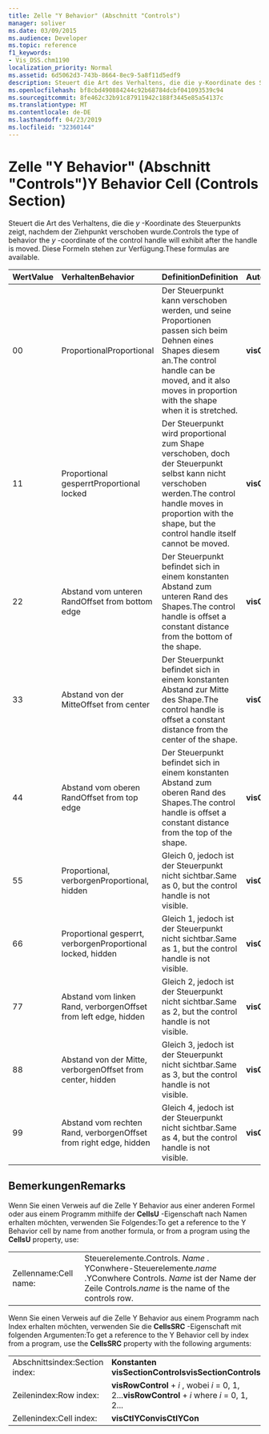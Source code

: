 ```yaml
---
title: Zelle "Y Behavior" (Abschnitt "Controls")
manager: soliver
ms.date: 03/09/2015
ms.audience: Developer
ms.topic: reference
f1_keywords:
- Vis_DSS.chm1190
localization_priority: Normal
ms.assetid: 6d5062d3-743b-8664-8ec9-5a8f11d5edf9
description: Steuert die Art des Verhaltens, die die y-Koordinate des Steuerpunkts zeigt, nachdem der Ziehpunkt verschoben wurde. Diese Formeln stehen zur Verfügung.
ms.openlocfilehash: bf8cbd490884244c92b68784dcbf041093539c94
ms.sourcegitcommit: 8fe462c32b91c87911942c188f3445e85a54137c
ms.translationtype: MT
ms.contentlocale: de-DE
ms.lasthandoff: 04/23/2019
ms.locfileid: "32360144"
---
```

# <a name="y-behavior-cell-controls-section"></a><span data-ttu-id="81c11-104">Zelle "Y Behavior" (Abschnitt "Controls")</span><span class="sxs-lookup"><span data-stu-id="81c11-104">Y Behavior Cell (Controls Section)</span></span>

<span data-ttu-id="81c11-105">Steuert die Art des Verhaltens, die die *y* -Koordinate des Steuerpunkts zeigt, nachdem der Ziehpunkt verschoben wurde.</span><span class="sxs-lookup"><span data-stu-id="81c11-105">Controls the type of behavior the  *y*  -coordinate of the control handle will exhibit after the handle is moved.</span></span> <span data-ttu-id="81c11-106">Diese Formeln stehen zur Verfügung.</span><span class="sxs-lookup"><span data-stu-id="81c11-106">These formulas are available.</span></span> 
  
|<span data-ttu-id="81c11-107">**Wert**</span><span class="sxs-lookup"><span data-stu-id="81c11-107">**Value**</span></span>|<span data-ttu-id="81c11-108">**Verhalten**</span><span class="sxs-lookup"><span data-stu-id="81c11-108">**Behavior**</span></span>|<span data-ttu-id="81c11-109">**Definition**</span><span class="sxs-lookup"><span data-stu-id="81c11-109">**Definition**</span></span>|<span data-ttu-id="81c11-110">**Automatisierungskonstante**</span><span class="sxs-lookup"><span data-stu-id="81c11-110">**Automation constant**</span></span>|
|:-----|:-----|:-----|:-----|
| <span data-ttu-id="81c11-111">0</span><span class="sxs-lookup"><span data-stu-id="81c11-111">0</span></span>  <br/> | <span data-ttu-id="81c11-112">Proportional</span><span class="sxs-lookup"><span data-stu-id="81c11-112">Proportional</span></span>  <br/> | <span data-ttu-id="81c11-113">Der Steuerpunkt kann verschoben werden, und seine Proportionen passen sich beim Dehnen eines Shapes diesem an.</span><span class="sxs-lookup"><span data-stu-id="81c11-113">The control handle can be moved, and it also moves in proportion with the shape when it is stretched.</span></span>  <br/> |<span data-ttu-id="81c11-114">**visCtlProportional**</span><span class="sxs-lookup"><span data-stu-id="81c11-114">**visCtlProportional**</span></span> <br/> |
| <span data-ttu-id="81c11-115">1</span><span class="sxs-lookup"><span data-stu-id="81c11-115">1</span></span>  <br/> | <span data-ttu-id="81c11-116">Proportional gesperrt</span><span class="sxs-lookup"><span data-stu-id="81c11-116">Proportional locked</span></span>  <br/> | <span data-ttu-id="81c11-117">Der Steuerpunkt wird proportional zum Shape verschoben, doch der Steuerpunkt selbst kann nicht verschoben werden.</span><span class="sxs-lookup"><span data-stu-id="81c11-117">The control handle moves in proportion with the shape, but the control handle itself cannot be moved.</span></span>  <br/> |<span data-ttu-id="81c11-118">**visCtlLocked**</span><span class="sxs-lookup"><span data-stu-id="81c11-118">**visCtlLocked**</span></span> <br/> |
| <span data-ttu-id="81c11-119">2</span><span class="sxs-lookup"><span data-stu-id="81c11-119">2</span></span>  <br/> | <span data-ttu-id="81c11-120">Abstand vom unteren Rand</span><span class="sxs-lookup"><span data-stu-id="81c11-120">Offset from bottom edge</span></span>  <br/> | <span data-ttu-id="81c11-121">Der Steuerpunkt befindet sich in einem konstanten Abstand zum unteren Rand des Shapes.</span><span class="sxs-lookup"><span data-stu-id="81c11-121">The control handle is offset a constant distance from the bottom of the shape.</span></span>  <br/> |<span data-ttu-id="81c11-122">**visCtlOffsetMin**</span><span class="sxs-lookup"><span data-stu-id="81c11-122">**visCtlOffsetMin**</span></span> <br/> |
| <span data-ttu-id="81c11-123">3</span><span class="sxs-lookup"><span data-stu-id="81c11-123">3</span></span>  <br/> | <span data-ttu-id="81c11-124">Abstand von der Mitte</span><span class="sxs-lookup"><span data-stu-id="81c11-124">Offset from center</span></span>  <br/> | <span data-ttu-id="81c11-125">Der Steuerpunkt befindet sich in einem konstanten Abstand zur Mitte des Shape.</span><span class="sxs-lookup"><span data-stu-id="81c11-125">The control handle is offset a constant distance from the center of the shape.</span></span>  <br/> |<span data-ttu-id="81c11-126">**visCtlOffsetMid**</span><span class="sxs-lookup"><span data-stu-id="81c11-126">**visCtlOffsetMid**</span></span> <br/> |
| <span data-ttu-id="81c11-127">4</span><span class="sxs-lookup"><span data-stu-id="81c11-127">4</span></span>  <br/> | <span data-ttu-id="81c11-128">Abstand vom oberen Rand</span><span class="sxs-lookup"><span data-stu-id="81c11-128">Offset from top edge</span></span>  <br/> | <span data-ttu-id="81c11-129">Der Steuerpunkt befindet sich in einem konstanten Abstand zum oberen Rand des Shapes.</span><span class="sxs-lookup"><span data-stu-id="81c11-129">The control handle is offset a constant distance from the top of the shape.</span></span>  <br/> |<span data-ttu-id="81c11-130">**visCtlOffsetMax**</span><span class="sxs-lookup"><span data-stu-id="81c11-130">**visCtlOffsetMax**</span></span> <br/> |
| <span data-ttu-id="81c11-131">5</span><span class="sxs-lookup"><span data-stu-id="81c11-131">5</span></span>  <br/> | <span data-ttu-id="81c11-132">Proportional, verborgen</span><span class="sxs-lookup"><span data-stu-id="81c11-132">Proportional, hidden</span></span>  <br/> | <span data-ttu-id="81c11-133">Gleich 0, jedoch ist der Steuerpunkt nicht sichtbar.</span><span class="sxs-lookup"><span data-stu-id="81c11-133">Same as 0, but the control handle is not visible.</span></span>  <br/> |<span data-ttu-id="81c11-134">**visCtlProportionalHidden**</span><span class="sxs-lookup"><span data-stu-id="81c11-134">**visCtlProportionalHidden**</span></span> <br/> |
| <span data-ttu-id="81c11-135">6</span><span class="sxs-lookup"><span data-stu-id="81c11-135">6</span></span>  <br/> | <span data-ttu-id="81c11-136">Proportional gesperrt, verborgen</span><span class="sxs-lookup"><span data-stu-id="81c11-136">Proportional locked, hidden</span></span>  <br/> | <span data-ttu-id="81c11-137">Gleich 1, jedoch ist der Steuerpunkt nicht sichtbar.</span><span class="sxs-lookup"><span data-stu-id="81c11-137">Same as 1, but the control handle is not visible.</span></span>  <br/> |<span data-ttu-id="81c11-138">**visCtlLockedHiddenv**</span><span class="sxs-lookup"><span data-stu-id="81c11-138">**visCtlLockedHiddenv**</span></span> <br/> |
| <span data-ttu-id="81c11-139">7</span><span class="sxs-lookup"><span data-stu-id="81c11-139">7</span></span>  <br/> | <span data-ttu-id="81c11-140">Abstand vom linken Rand, verborgen</span><span class="sxs-lookup"><span data-stu-id="81c11-140">Offset from left edge, hidden</span></span>  <br/> | <span data-ttu-id="81c11-141">Gleich 2, jedoch ist der Steuerpunkt nicht sichtbar.</span><span class="sxs-lookup"><span data-stu-id="81c11-141">Same as 2, but the control handle is not visible.</span></span>  <br/> |<span data-ttu-id="81c11-142">**visCtlOffsetMinHidden**</span><span class="sxs-lookup"><span data-stu-id="81c11-142">**visCtlOffsetMinHidden**</span></span> <br/> |
| <span data-ttu-id="81c11-143">8</span><span class="sxs-lookup"><span data-stu-id="81c11-143">8</span></span>  <br/> | <span data-ttu-id="81c11-144">Abstand von der Mitte, verborgen</span><span class="sxs-lookup"><span data-stu-id="81c11-144">Offset from center, hidden</span></span>  <br/> | <span data-ttu-id="81c11-145">Gleich 3, jedoch ist der Steuerpunkt nicht sichtbar.</span><span class="sxs-lookup"><span data-stu-id="81c11-145">Same as 3, but the control handle is not visible.</span></span>  <br/> |<span data-ttu-id="81c11-146">**visCtlOffsetMidHidden**</span><span class="sxs-lookup"><span data-stu-id="81c11-146">**visCtlOffsetMidHidden**</span></span> <br/> |
| <span data-ttu-id="81c11-147">9</span><span class="sxs-lookup"><span data-stu-id="81c11-147">9</span></span>  <br/> | <span data-ttu-id="81c11-148">Abstand vom rechten Rand, verborgen</span><span class="sxs-lookup"><span data-stu-id="81c11-148">Offset from right edge, hidden</span></span>  <br/> | <span data-ttu-id="81c11-149">Gleich 4, jedoch ist der Steuerpunkt nicht sichtbar.</span><span class="sxs-lookup"><span data-stu-id="81c11-149">Same as 4, but the control handle is not visible.</span></span>  <br/> |<span data-ttu-id="81c11-150">**visCtlOffsetMaxHidden**</span><span class="sxs-lookup"><span data-stu-id="81c11-150">**visCtlOffsetMaxHidden**</span></span> <br/> |
   
## <a name="remarks"></a><span data-ttu-id="81c11-151">Bemerkungen</span><span class="sxs-lookup"><span data-stu-id="81c11-151">Remarks</span></span>

<span data-ttu-id="81c11-152">Wenn Sie einen Verweis auf die Zelle Y Behavior aus einer anderen Formel oder aus einem Programm mithilfe der **CellsU** -Eigenschaft nach Namen erhalten möchten, verwenden Sie Folgendes:</span><span class="sxs-lookup"><span data-stu-id="81c11-152">To get a reference to the Y Behavior cell by name from another formula, or from a program using the **CellsU** property, use:</span></span> 
  
|||
|:-----|:-----|
| <span data-ttu-id="81c11-153">Zellenname:</span><span class="sxs-lookup"><span data-stu-id="81c11-153">Cell name:</span></span>  <br/> | <span data-ttu-id="81c11-154">Steuerelemente.</span><span class="sxs-lookup"><span data-stu-id="81c11-154">Controls.</span></span>  <span data-ttu-id="81c11-155">*Name* . YConwhere-Steuerelemente.</span><span class="sxs-lookup"><span data-stu-id="81c11-155">*name*  .YConwhere Controls.</span></span>  <span data-ttu-id="81c11-156">*Name* ist der Name der Zeile Controls.</span><span class="sxs-lookup"><span data-stu-id="81c11-156">*name*  is the name of the controls row.</span></span>  <br/> |
   
<span data-ttu-id="81c11-157">Wenn Sie einen Verweis auf die Zelle Y Behavior aus einem Programm nach Index erhalten möchten, verwenden Sie die **CellsSRC** -Eigenschaft mit folgenden Argumenten:</span><span class="sxs-lookup"><span data-stu-id="81c11-157">To get a reference to the Y Behavior cell by index from a program, use the **CellsSRC** property with the following arguments:</span></span> 
  
|||
|:-----|:-----|
| <span data-ttu-id="81c11-158">Abschnittsindex:</span><span class="sxs-lookup"><span data-stu-id="81c11-158">Section index:</span></span>  <br/> |<span data-ttu-id="81c11-159">**Konstanten visSectionControls**</span><span class="sxs-lookup"><span data-stu-id="81c11-159">**visSectionControls**</span></span> <br/> |
| <span data-ttu-id="81c11-160">Zeilenindex:</span><span class="sxs-lookup"><span data-stu-id="81c11-160">Row index:</span></span>  <br/> |<span data-ttu-id="81c11-161">**visRowControl** +  *i* , wobei *i* = 0, 1, 2...</span><span class="sxs-lookup"><span data-stu-id="81c11-161">**visRowControl** +  *i*            where  *i*  = 0, 1, 2...</span></span>  <br/> |
| <span data-ttu-id="81c11-162">Zellenindex:</span><span class="sxs-lookup"><span data-stu-id="81c11-162">Cell index:</span></span>  <br/> |<span data-ttu-id="81c11-163">**visCtlYCon**</span><span class="sxs-lookup"><span data-stu-id="81c11-163">**visCtlYCon**</span></span> <br/> |
   

